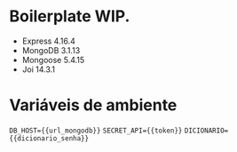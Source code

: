 # Boilerplate WIP.

- Express 4.16.4
- MongoDB 3.1.13
- Mongoose 5.4.15
- Joi 14.3.1

# Variáveis de ambiente
`DB_HOST={{url_mongodb}}`
`SECRET_API={{token}}`
`DICIONARIO={{dicionario_senha}}`

  
